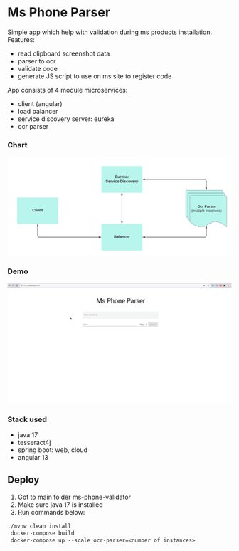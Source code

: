 # Ms Phone Parser

Simple app which help with validation during ms products installation. Features:

* read clipboard screenshot data
* parser to ocr
* validate code
* generate JS script to use on ms site to register code

App consists of 4 module microservices:

- client (angular)
- load balancer
- service discovery server: eureka
- ocr parser

### Chart

![](pic/chart.png)

### Demo

![](pic/demo.gif)

### Stack used

* java 17
* tesseract4j
* spring boot: web, cloud
* angular 13

## Deploy

1. Got to main folder ms-phone-validator
2. Make sure java 17 is installed
3. Run commands below:

```
./mvnw clean install
 docker-compose build
 docker-compose up --scale ocr-parser=<number of instances>
```
